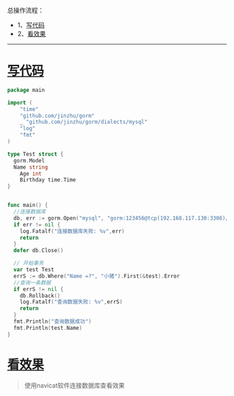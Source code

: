 总操作流程：
- 1、[写代码](#go-01)
- 2、[看效果](#go-02)

***

# <a name="go-01" href="#" >写代码</a>

```go
package main

import (
    "time"
    "github.com/jinzhu/gorm"
    _ "github.com/jinzhu/gorm/dialects/mysql"
    "log"
    "fmt"
)

type Test struct {
  gorm.Model
  Name string
	Age int
	Birthday time.Time
}


func main() {
  //连接数据库
  db, err := gorm.Open("mysql", "gorm:123456@tcp(192.168.117.130:3306)/gorm?charset=utf8&parseTime=True&loc=Local")
  if err != nil {
    log.Fatalf("连接数据库失败: %v",err)
    return 
  }
  defer db.Close()

  // 开始事务
  var test Test
  errS := db.Where("Name =?", "小猪").First(&test).Error
  //查询一条数据
  if errS != nil {
    db.Rollback()
    log.Fatalf("查询数据失败: %v",errS)
    return
  }
  fmt.Println("查询数据成功")
  fmt.Println(test.Name)
}
```

# <a name="go-02" href="#" >看效果</a>

> 使用navicat软件连接数据库查看效果